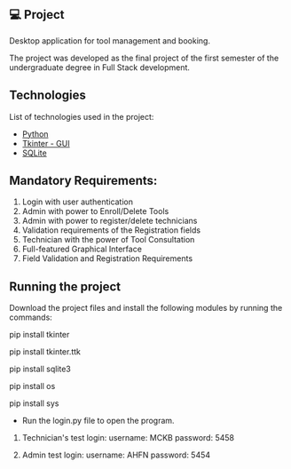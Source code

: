 <p align="center">

 ## 💻 Project

Desktop application for tool management and booking.

The project was developed as the final project of the first semester of the undergraduate degree in Full Stack development.
</p>

## Technologies

List of technologies used in the project:

- [Python](https://www.python.org/)
- [Tkinter - GUI](https://docs.python.org/3/library/tkinter.html)
- [SQLite](https://www.sqlite.org/index.html)

## Mandatory Requirements:

1. Login with user authentication
2. Admin with power to Enroll/Delete Tools
3. Admin with power to register/delete technicians
4. Validation requirements of the Registration fields
5. Technician with the power of Tool Consultation
6. Full-featured Graphical Interface
7. Field Validation and Registration Requirements


## Running the project
Download the project files and install the following modules by running the commands:

pip install tkinter

pip install tkinter.ttk

pip install sqlite3

pip install os

pip install sys


- Run the login.py file to open the program.

1. Technician's test login:
username:  MCKB
password: 5458

2. Admin test login:
username: AHFN
password: 5454

